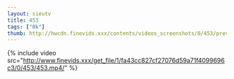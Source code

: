 ```yaml
--- 
layout: sieutv
title: 453
tags: ["0k"]
thumb: http://hwcdn.finevids.xxx/contents/videos_screenshots/0/453/preview.mp4.jpg
---
```

{% include video src="http://www.finevids.xxx/get_file/1/fa43cc827cf27076d59a71f4099696c3/0/453/453.mp4/" %} 
